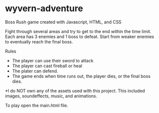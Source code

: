 # wyvern-adventure
Boss Rush game created with Javascript, HTML, and CSS

Fight through several areas and try to get to the end within the time limit.
Each area has 3 enemies and 1 boss to defeat. Start from weaker enemies to eventually reach the final boss.

Rules
- The player can use their sword to attack
- The player can cast fireball or heal
- The plater can defend.
- The game ends when time runs out, the player dies, or the final boss dies.

*I do NOT own any of the assets used with this project. This included images,
soundeffects, music, and animations.

To play open the main.html file.
